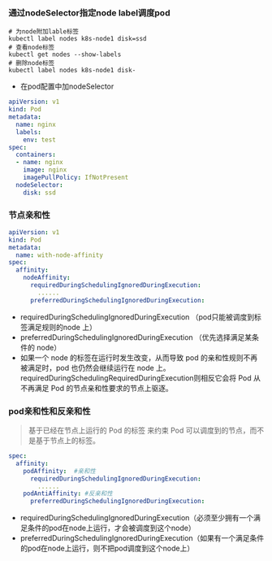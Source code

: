 ### 通过nodeSelector指定node label调度pod
```
# 为node附加lable标签
kubectl label nodes k8s-node1 disk=ssd
# 查看node标签
kubectl get nodes --show-labels
# 删除node标签
kubectl label nodes k8s-node1 disk-
```

* 在pod配置中加nodeSelector
```yml
apiVersion: v1
kind: Pod
metadata:
  name: nginx
  labels:
    env: test
spec:
  containers:
  - name: nginx
    image: nginx
    imagePullPolicy: IfNotPresent
  nodeSelector:
    disk: ssd
```

### 节点亲和性
```yml
apiVersion: v1
kind: Pod
metadata:
  name: with-node-affinity
spec:
  affinity:
    nodeAffinity:
      requiredDuringSchedulingIgnoredDuringExecution:
        ......
      preferredDuringSchedulingIgnoredDuringExecution:
```     
* requiredDuringSchedulingIgnoredDuringExecution （pod只能被调度到标签满足规则的node 上）
* preferredDuringSchedulingIgnoredDuringExecution （优先选择满足某条件的 node）
* 如果一个 node 的标签在运行时发生改变，从而导致 pod 的亲和性规则不再被满足时，pod 也仍然会继续运行在 node 上。requiredDuringSchedulingRequiredDuringExecution则相反它会将 Pod 从不再满足 Pod 的节点亲和性要求的节点上驱逐。



### pod亲和性和反亲和性
>基于已经在节点上运行的 Pod 的标签 来约束 Pod 可以调度到的节点，而不是基于节点上的标签。
```yml
spec:
  affinity:
    podAffinity:  #亲和性
      requiredDuringSchedulingIgnoredDuringExecution:
        ......
    podAntiAffinity: #反亲和性
      preferredDuringSchedulingIgnoredDuringExecution:
```
* requiredDuringSchedulingIgnoredDuringExecution（必须至少拥有一个满足条件的pod在node上运行，才会被调度到这个node）
* preferredDuringSchedulingIgnoredDuringExecution（如果有一个满足条件的pod在node上运行，则不把pod调度到这个node上）


